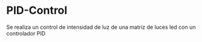 # PID-Control
Se realiza un control de intensidad de luz de una matriz de luces led con un controlador PID
